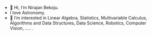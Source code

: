 - 👋 Hi, I’m Nirajan Bekoju.
- I love Astronomy.
- 👀 I’m interested in Linear Algebra, Statistics, Multivariable Calculus, Algorithms and Data Structures, Data Science, Robotics, Computer Vision, .....
.

<!---
NirajanBekoju/NirajanBekoju is a ✨ special ✨ repository because its `README.md` (this file) appears on your GitHub profile.
You can click the Preview link to take a look at your changes.
--->
